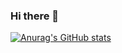 ### Hi there 👋

[![Anurag's GitHub stats](https://github-readme-stats.vercel.app/api?username=vloum&show_icons=true&count_private=true&theme=vue&layout=compact)](https://github.com/anuraghazra/github-readme-stats)

<!--
**vloum/vloum** is a ✨ _special_ ✨ repository because its `README.md` (this file) appears on your GitHub profile.

Here are some ideas to get you started:

- 🔭 I’m currently working on ...
- 🌱 I’m currently learning ...
- 👯 I’m looking to collaborate on ...
- 🤔 I’m looking for help with ...
- 💬 Ask me about ...
- 📫 How to reach me: ...
- 😄 Pronouns: ...
- ⚡ Fun fact: ...
-->
